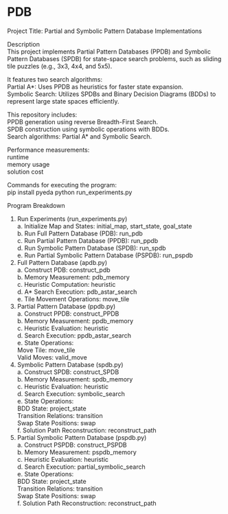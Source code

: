 # PDB
Project Title: Partial and Symbolic Pattern Database Implementations  

Description  
 This project implements Partial Pattern Databases (PPDB) and Symbolic Pattern Databases (SPDB) for state-space search problems, such as sliding tile puzzles (e.g., 3x3, 4x4, and 5x5).  

It features two search algorithms:  
 Partial A*: Uses PPDB as heuristics for faster state expansion.  
 Symbolic Search: Utilizes SPDBs and Binary Decision Diagrams (BDDs) to represent large state spaces efficiently.  

This repository includes:    
 PPDB generation using reverse Breadth-First Search.  
 SPDB construction using symbolic operations with BDDs.  
 Search algorithms: Partial A* and Symbolic Search.  

Performance measurements:  
  runtime  
  memory usage  
  solution cost  

Commands for executing the program:  
  pip install pyeda
  python run_experiments.py

Program Breakdown  
1. Run Experiments (run_experiments.py)​  
  a. Initialize Map and States: initial_map, start_state, goal_state  
  b. Run Full Pattern Database (PDB): run_pdb  
  c. Run Partial Pattern Database (PPDB): run_ppdb  
  d. Run Symbolic Pattern Database (SPDB): run_spdb  
  e. Run Partial Symbolic Pattern Database (PSPDB): run_pspdb  
2. Full Pattern Database (apdb.py)  
	a. Construct PDB: construct_pdb  
	b. Memory Measurement: pdb_memory  
	c. Heuristic Computation: heuristic  
	d. A* Search Execution: pdb_astar_search  
	e. Tile Movement Operations: move_tile  
3. Partial Pattern Database (ppdb.py)  
	a. Construct PPDB: construct_PPDB  
	b. Memory Measurement: ppdb_memory  
	c. Heuristic Evaluation: heuristic  
	d. Search Execution: ppdb_astar_search  
	e. State Operations:  
		Move Tile: move_tile  
		Valid Moves: valid_move  
4. Symbolic Pattern Database (spdb.py)​  
 	a. Construct SPDB: construct_SPDB  
	b. Memory Measurement: spdb_memory  
	c. Heuristic Evaluation: heuristic  
	d. Search Execution: symbolic_search  
	e. State Operations:  
		BDD State: project_state  
		Transition Relations: transition  
		Swap State Positions: swap  
	f. Solution Path Reconstruction: reconstruct_path  
5. Partial Symbolic Pattern Database (pspdb.py)​  
	a. Construct PSPDB: construct_PSPDB  
	b. Memory Measurement: pspdb_memory  
	c. Heuristic Evaluation: heuristic  
	d. Search Execution: partial_symbolic_search  
	e. State Operations:  
		BDD State: project_state  
		Transition Relations: transition  
		Swap State Positions: swap  
	f. Solution Path Reconstruction: reconstruct_path  
